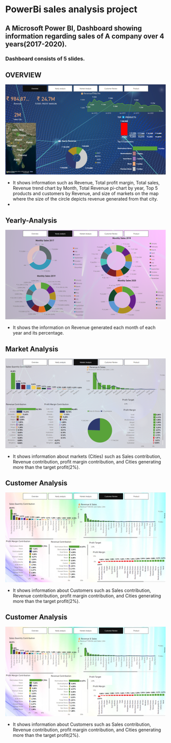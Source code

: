 # PowerBi sales analysis project
## A Microsoft Power BI, Dashboard showing information regarding sales of A company over 4 years(2017-2020).
### Dashboard consists of 5 slides.
## OVERVIEW
![Overview](Overview.png)
- It shows information such as Revenue, Total profit margin, Total sales, Revenue trend chart by Month, Total Revenue pi-chart by year, Top 5 products and customers by Revenue, and size of markets on the map where the size of the circle depicts revenue generated from that city.
- 
## Yearly-Analysis
![Yearly-Analysis](Yearly-Analysis.png)
- It shows the information on Revenue generated each month of each year and its percentage.

## Market Analysis
![Market(Location) Analysis](Market(Location)Analysis.png)
- It shows information about markets (Cities) such as Sales contribution, Revenue contribution, profit margin contribution, and Cities generating more than the target profit(2%).

## Customer Analysis
![Customer_Analysis](Customer_Analysis.png)
- It shows information about Customers such as Sales contribution, Revenue contribution, profit margin contribution, and Cities generating more than the target profit(2%).

## Customer Analysis
![Customer_Analysis](Customer_Analysis.png)
- It shows information about Customers such as Sales contribution, Revenue contribution, profit margin contribution, and Cities generating more than the target profit(2%).
